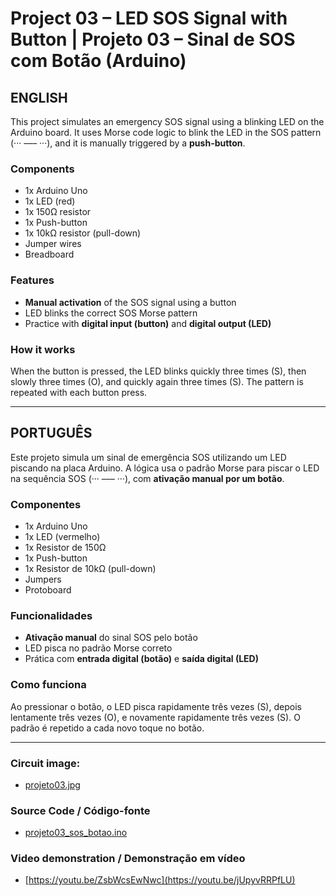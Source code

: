 # Project 03 – LED SOS Signal with Button | Projeto 03 – Sinal de SOS com Botão (Arduino)

## ENGLISH

This project simulates an emergency SOS signal using a blinking LED on the Arduino board. It uses Morse code logic to blink the LED in the SOS pattern (··· ––– ···), and it is manually triggered by a **push-button**.

### Components
- 1x Arduino Uno  
- 1x LED (red)  
- 1x 150Ω resistor  
- 1x Push-button  
- 1x 10kΩ resistor (pull-down)  
- Jumper wires  
- Breadboard  

### Features
- **Manual activation** of the SOS signal using a button  
- LED blinks the correct SOS Morse pattern  
- Practice with **digital input (button)** and **digital output (LED)**  

### How it works
When the button is pressed, the LED blinks quickly three times (S), then slowly three times (O), and quickly again three times (S). The pattern is repeated with each button press.

---

## PORTUGUÊS

Este projeto simula um sinal de emergência SOS utilizando um LED piscando na placa Arduino. A lógica usa o padrão Morse para piscar o LED na sequência SOS (··· ––– ···), com **ativação manual por um botão**.

### Componentes
- 1x Arduino Uno  
- 1x LED (vermelho)  
- 1x Resistor de 150Ω  
- 1x Push-button  
- 1x Resistor de 10kΩ (pull-down)  
- Jumpers  
- Protoboard  

### Funcionalidades
- **Ativação manual** do sinal SOS pelo botão  
- LED pisca no padrão Morse correto  
- Prática com **entrada digital (botão)** e **saída digital (LED)**  

### Como funciona
Ao pressionar o botão, o LED pisca rapidamente três vezes (S), depois lentamente três vezes (O), e novamente rapidamente três vezes (S). O padrão é repetido a cada novo toque no botão.

---

### Circuit image:  
- [projeto03.jpg](projeto03.jpg)

###  Source Code / Código-fonte  
- [projeto03_sos_botao.ino](projeto03_sos_botao.ino)

###  Video demonstration / Demonstração em vídeo  
- [https://youtu.be/ZsbWcsEwNwc](https://youtu.be/jUpyvRRPfLU)
